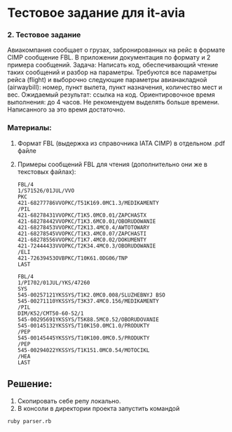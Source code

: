 Тестовое задание для it-avia
===============================

### 2. Тестовое задание

Авиакомпания сообщает о грузах, забронированных на рейс в формате CIMP
сообщение FBL.
В приложении документация по формату и 2 примера сообщений.
Задача:
Написать код, обеспечивающий чтение таких сообщений и разбор на параметры.
Требуются все параметры рейса (flight) и выборочно следующие параметры
авианакладной (airwaybill): номер, пункт вылета, пункт назначения, количество мест и
вес.
Ожидаемый результат: ссылка на код.
Ориентировочное время выполнения: до 4 часов.
Не рекомендуем выделять больше времени. Написанного за это время достаточно.

### Материалы:

1. Формат FBL (выдержка из справочника IATA CIMP) в отдельном .pdf файле
2. Примеры сообщений FBL для чтения (дополнительно они же в текстовых файлах):
   ```
   FBL/4
   1/S71526/01JUL/VVO
   PKC
   421-68277786VVOPKC/T51K169.0MC1.3/MEDIKAMENTY
   /PIL
   421-68278431VVOPKC/T1K5.0MC0.01/ZAPCHASTX
   421-68278442VVOPKC/T1K3.6MC0.01/OBORUDOWANIE
   421-68278453VVOPKC/T2K13.4MC0.4/AWTOTOWARY
   421-68278545VVOPKC/T1K3.4MC0.07/ZAPCHASTI
   421-68278556VVOPKC/T1K7.4MC0.02/DOKUMENTY
   421-72444433VVOPKC/T2K34.4MC0.3/OBORUDOWANIE
   /ELI
   421-72639453OVBPKC/T10K61.0DG06/TNP
   LAST
   ```

   ```
   FBL/4
   1/PI702/01JUL/YKS/47260
   SYS
   545-00257121YKSSYS/T1K2.0MC0.008/SLUZHEBNYJ BSO
   545-00271110YKSSYS/T3K37.4MC0.156/MEDIKAMENTY
   /PIL
   DIM/K52/CMT50-60-52/1
   545-00295691YKSSYS/T5K88.5MC0.52/OBORUDOVANIE
   545-00145132YKSSYS/T10K150.0MC1.0/PRODUKTY
   /PEP
   545-00145445YKSSYS/T10K100.0MC0.5/PRODUKTY
   /PEP
   545-00294022YKSSYS/T1K151.0MC0.54/MOTOCIKL
   /HEA
   LAST
   ``` 

## Решение:
1. Скопировать себе репу локально.
2. В консоли в директории проекта запустить командой
```
ruby parser.rb
```
